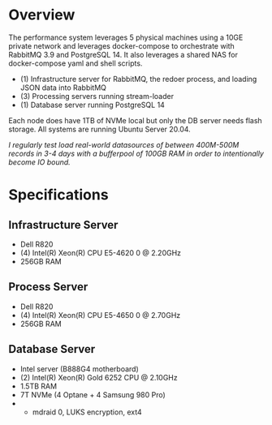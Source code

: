 # Overview
The performance system leverages 5 physical machines using a 10GE private network and leverages docker-compose to orchestrate with RabbitMQ 3.9 and PostgreSQL 14.  It also leverages a shared NAS for docker-compose yaml and shell scripts.

 - (1) Infrastructure server for RabbitMQ, the redoer process, and loading JSON data into RabbitMQ
 - (3) Processing servers running stream-loader
 - (1) Database server running PostgreSQL 14

Each node does have 1TB of NVMe local but only the DB server needs flash storage.  All systems are running Ubuntu Server 20.04.

*I regularly test load real-world datasources of between 400M-500M records in 3-4 days with a bufferpool of 100GB RAM in order to intentionally become IO bound.*


# Specifications

## Infrastructure Server
 - Dell R820
 - (4) Intel(R) Xeon(R) CPU E5-4620 0 @ 2.20GHz
 - 256GB RAM

## Process Server
 - Dell R820
 - (4) Intel(R) Xeon(R) CPU E5-4650 0 @ 2.70GHz
 - 256GB RAM

## Database Server
 - Intel server (B888G4 motherboard)
 - (2) Intel(R) Xeon(R) Gold 6252 CPU @ 2.10GHz
 - 1.5TB RAM
 - 7T NVMe (4 Optane + 4 Samsung 980 Pro)
 - -  mdraid 0, LUKS encryption, ext4

